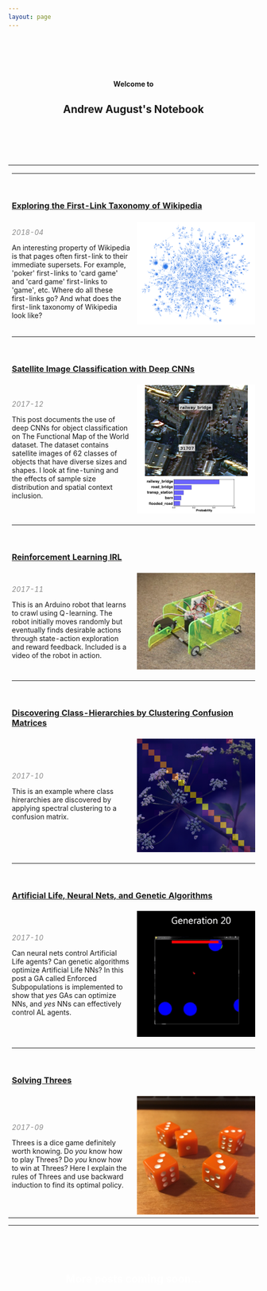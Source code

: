 ```yaml
---
layout: page
---
```


<!-- <div style="background-image: url(yellow.jpg); background-position: center; background-repeat: no-repeat; background-size: cover;"> -->
<div style="background-image: url(Lined-Paper-Template-20.jpg); background-position: center; background-repeat: no-repeat;
background-size: cover;">
<br />
<br />
<br />
<br />
<center><h4><b>Welcome to</b></h4></center>
<center><h2><b>Andrew August's Notebook</b></h2></center>
<!-- <center><h2>&#x1f4d5;</h2></center> -->
<br />
<br />
<br />
<br />
</div>
<table>
<tr class="notebook-table">
  <td colspan="2" class="full">
    <hr><br />
    <h3><a href="/wikilinks/"><b>Exploring the First-Link Taxonomy of Wikipedia</b></a></h3>
  </td>
</tr>
<tr class="notebook-table">
  <td width="50%" class="full">
    <p style="opacity:0.5"><em>2018-04</em></p>
    <p>An interesting property of Wikipedia is that pages often first-link to their immediate supersets.  For example, 'poker' first-links to 'card game' and 'card game' first-links to 'game', etc.  Where do all these first-links go?  And what does the first-link taxonomy of Wikipedia look like?</p>
  </td>
  <td width="50%" class="full">
       <a href="/wikilinks/"><img src="wikilinks/net70k.png"></a>
       <br />
   </td>
</tr>
<tr class="notebook-table">
  <td colspan="2" class="full">
    <hr><br />
    <h3><a href="/fmow/"><b>Satellite Image Classification with Deep CNNs</b></a></h3>
  </td>
 </tr>
 <tr class="notebook-table">
   <td width="50%" class="full">
       <p style="opacity:0.5"><em>2017-12</em></p>
       <p>This post documents the use of deep CNNs for object classification on The Functional Map of the World dataset.  The dataset contains satellite images of 62 classes of objects that have diverse sizes and shapes.  I look at fine-tuning and the effects of sample size distribution and spatial context inclusion.</p>
   </td>
   <td width="50%" class="full">
       <a href="/fmow/"><img src="fmow/notebook-im-probability.png"></a>
       <br />
   </td>
 </tr>
<tr class="notebook-table">
  <td colspan="2" class="full">
    <hr><br />
    <h3><a href="/rl/"><b>Reinforcement Learning IRL</b></a></h3>
  </td>
 </tr>
 <tr class="notebook-table">
   <td width="50%" class="full">
       <p style="opacity:0.5"><em>2017-11</em></p>
       <p>
         This is an Arduino robot that learns to crawl using Q-learning.  The robot initially moves randomly but eventually finds desirable actions through state-action exploration and reward feedback. Included is a video of the robot in action.
       </p>
   </td>
   <td width="50%" class="full">
       <a href="/rl/"><img src="rl/notebook_im.png"></a>
       <br />
   </td>
 </tr>

<tr class="notebook-table">
  <td colspan="2" class="full">
    <hr><br />
    <h3><a href="/cm-clustering/"><b>Discovering Class-Hierarchies by Clustering Confusion Matrices</b></a></h3>
  </td>
 </tr>
 <tr class="notebook-table">
   <td width="50%" class="full">
   <p style="opacity:0.5"><em>2017-10</em></p>
      <p>
         This is an example where class hirerarchies are discovered by applying spectral clustering to a confusion matrix.
       </p>
   </td>
   <td width="50%" class="full">
       <a href="/cm-clustering/"><img src="cm-clustering/notebook_im.png"></a>
       <br />
   </td>
 </tr>

<tr class="notebook-table">
  <td colspan="2" class="full">
    <hr><br />
    <h3><a href="/neuroev/"><b>Artificial Life, Neural Nets, and Genetic Algorithms</b></a></h3>
  </td>
 </tr>
 <tr class="notebook-table">
   <td width="50%" class="full">
   <p style="opacity:0.5"><em>2017-10</em></p>
       <p>
         Can neural nets control Artificial Life agents?  Can genetic algorithms optimize Artificial Life NNs?  In this post a GA called Enforced Subpopulations is implemented to show that <em>yes</em> GAs can optimize NNs, and <em>yes</em> NNs can effectively control AL agents.
       </p>
   </td>
   <td width="50%" class="full">
       <a href="/neuroev/"><img src="neuroev/giphy.gif"></a>
       <br />
   </td>
 </tr>
  <tr class="notebook-table">
    <td colspan="2" class="full">
      <hr><br />
      <h3><a href="/bellman/"><b>Solving Threes</b></a></h3>
    </td>
   </tr>
   <tr class="notebook-table">
     <td width="50%" class="full">
     <p style="opacity:0.5"><em>2017-09</em></p>
         <p>
           Threes is a dice game definitely worth knowing.  Do <em>you</em> know how to play Threes?  Do <em>you</em> know how to win at Threes?  Here I explain the rules of Threes and use backward induction to find its optimal policy.
         </p>
     </td>
     <td width="50%" class="full">
         <a href="/bellman/"><img src="bellman/dice2.JPG"></a>
         <br />
     </td>
   </tr>
</table>

<hr>
<div style="background-image: url(Um-dia-na-Terra.gif); background-position: center; background-repeat: no-repeat;
background-size: cover;">
<br />
<br />
<br />
<center><font color="white"><h2>More posts coming soon...</h2></font></center>
<br />
<br />
<br />
</div>

<!--<br />
<center><img src="Um-dia-na-Terra.gif"></center>
<br />

<center><h2> More posts coming soon!!! </h2></center>
-->
